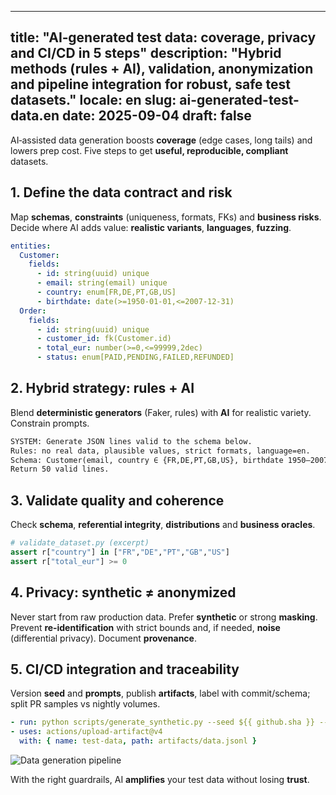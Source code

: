 
---
title: "AI‑generated test data: coverage, privacy and CI/CD in 5 steps"
description: "Hybrid methods (rules + AI), validation, anonymization and pipeline integration for robust, safe test datasets."
locale: en
slug: ai-generated-test-data.en
date: 2025-09-04
draft: false
---

AI‑assisted data generation boosts **coverage** (edge cases, long tails) and lowers prep cost. Five
steps to get **useful, reproducible, compliant** datasets.

## 1. Define the data contract and risk

Map **schemas**, **constraints** (uniqueness, formats, FKs) and **business risks**. Decide where AI
adds value: **realistic variants**, **languages**, **fuzzing**.

```yaml
entities:
  Customer:
    fields:
      - id: string(uuid) unique
      - email: string(email) unique
      - country: enum[FR,DE,PT,GB,US]
      - birthdate: date(>=1950-01-01,<=2007-12-31)
  Order:
    fields:
      - id: string(uuid) unique
      - customer_id: fk(Customer.id)
      - total_eur: number(>=0,<=99999,2dec)
      - status: enum[PAID,PENDING,FAILED,REFUNDED]
```

## 2. Hybrid strategy: rules + AI

Blend **deterministic generators** (Faker, rules) with **AI** for realistic variety. Constrain prompts.

```txt
SYSTEM: Generate JSON lines valid to the schema below.
Rules: no real data, plausible values, strict formats, language=en.
Schema: Customer(email, country ∈ {FR,DE,PT,GB,US}, birthdate 1950–2007)
Return 50 valid lines.
```

## 3. Validate quality and coherence

Check **schema**, **referential integrity**, **distributions** and **business oracles**.

```python
# validate_dataset.py (excerpt)
assert r["country"] in ["FR","DE","PT","GB","US"]
assert r["total_eur"] >= 0
```

## 4. Privacy: synthetic ≠ anonymized

Never start from raw production data. Prefer **synthetic** or strong **masking**. Prevent
**re‑identification** with strict bounds and, if needed, **noise** (differential privacy). Document
**provenance**.

## 5. CI/CD integration and traceability

Version **seed** and **prompts**, publish **artifacts**, label with commit/schema; split PR samples vs
nightly volumes.

```yaml
- run: python scripts/generate_synthetic.py --seed ${{ github.sha }} --n 1000 -o artifacts/data.jsonl
- uses: actions/upload-artifact@v4
  with: { name: test-data, path: artifacts/data.jsonl }
```

![Data generation pipeline](/images/placeholder_light_gray_block.png)

With the right guardrails, AI **amplifies** your test data without losing **trust**.
